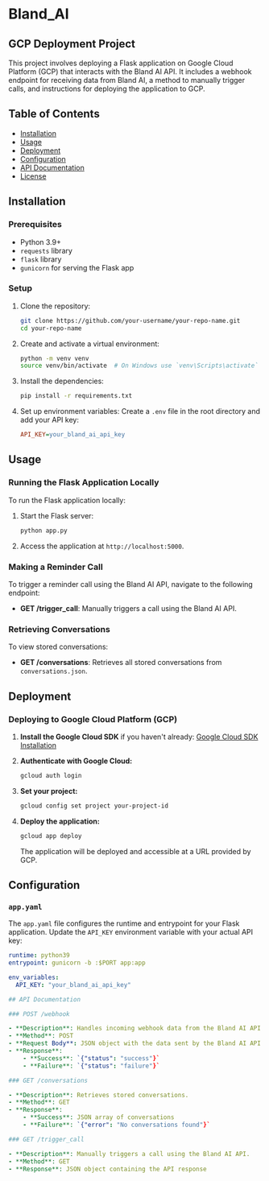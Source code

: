 # Bland_AI
## GCP Deployment Project

This project involves deploying a Flask application on Google Cloud Platform (GCP) that interacts with the Bland AI API. It includes a webhook endpoint for receiving data from Bland AI, a method to manually trigger calls, and instructions for deploying the application to GCP.

## Table of Contents

- [Installation](#installation)
- [Usage](#usage)
- [Deployment](#deployment)
- [Configuration](#configuration)
- [API Documentation](#api-documentation)
- [License](#license)

## Installation

### Prerequisites

- Python 3.9+
- `requests` library
- `flask` library
- `gunicorn` for serving the Flask app

### Setup

1. Clone the repository:
    ```sh
    git clone https://github.com/your-username/your-repo-name.git
    cd your-repo-name
    ```

2. Create and activate a virtual environment:
    ```sh
    python -m venv venv
    source venv/bin/activate  # On Windows use `venv\Scripts\activate`
    ```

3. Install the dependencies:
    ```sh
    pip install -r requirements.txt
    ```

4. Set up environment variables:
    Create a `.env` file in the root directory and add your API key:
    ```ini
    API_KEY=your_bland_ai_api_key
    ```

## Usage

### Running the Flask Application Locally

To run the Flask application locally:
1. Start the Flask server:
    ```sh
    python app.py
    ```

2. Access the application at `http://localhost:5000`.

### Making a Reminder Call

To trigger a reminder call using the Bland AI API, navigate to the following endpoint:
- **GET /trigger_call**: Manually triggers a call using the Bland AI API.

### Retrieving Conversations

To view stored conversations:
- **GET /conversations**: Retrieves all stored conversations from `conversations.json`.

## Deployment

### Deploying to Google Cloud Platform (GCP)

1. **Install the Google Cloud SDK** if you haven't already: [Google Cloud SDK Installation](https://cloud.google.com/sdk/docs/install)

2. **Authenticate with Google Cloud:**
    ```sh
    gcloud auth login
    ```

3. **Set your project:**
    ```sh
    gcloud config set project your-project-id
    ```

4. **Deploy the application:**
    ```sh
    gcloud app deploy
    ```

   The application will be deployed and accessible at a URL provided by GCP.

## Configuration

### `app.yaml`

The `app.yaml` file configures the runtime and entrypoint for your Flask application. Update the `API_KEY` environment variable with your actual API key:
```yaml
runtime: python39
entrypoint: gunicorn -b :$PORT app:app

env_variables:
  API_KEY: "your_bland_ai_api_key"

## API Documentation

### POST /webhook

- **Description**: Handles incoming webhook data from the Bland AI API.
- **Method**: POST
- **Request Body**: JSON object with the data sent by the Bland AI API.
- **Response**: 
    - **Success**: `{"status": "success"}`
    - **Failure**: `{"status": "failure"}`

### GET /conversations

- **Description**: Retrieves stored conversations.
- **Method**: GET
- **Response**: 
    - **Success**: JSON array of conversations
    - **Failure**: `{"error": "No conversations found"}`

### GET /trigger_call

- **Description**: Manually triggers a call using the Bland AI API.
- **Method**: GET
- **Response**: JSON object containing the API response
